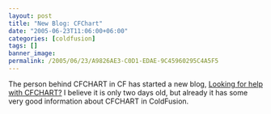 ```yaml
---
layout: post
title: "New Blog: CFChart"
date: "2005-06-23T11:06:00+06:00"
categories: [coldfusion]
tags: []
banner_image: 
permalink: /2005/06/23/A9826AE3-C0D1-EDAE-9C45960295C4A5F5
---
```


The person behind CFCHART in CF has started a new blog, <a href="http://cfchart.blogspot.com/">Looking for help with CFCHART?</a> I believe it is only two days old, but already it has some very good information about CFCHART in ColdFusion.